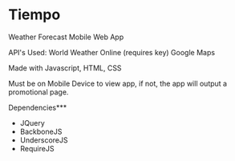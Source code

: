 Tiempo
======

Weather Forecast Mobile Web App

API's Used:
World Weather Online (requires key)
Google Maps

Made with Javascript, HTML, CSS

Must be on Mobile Device to view app, if not, the app will output a promotional page.  
  
Dependencies***  
- JQuery  
- BackboneJS  
- UnderscoreJS  
- RequireJS
  

